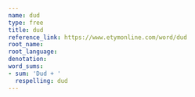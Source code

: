 ```yaml
---
name: dud
type: free
title: dud
reference_link: https://www.etymonline.com/word/dud
root_name: 
root_language: 
denotation: 
word_sums:
- sum: 'Dud + '
  respelling: dud
---
```

